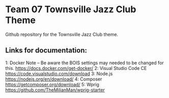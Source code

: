 # Team 07 Townsville Jazz Club Theme

Github repository for the Townsville Jazz Club theme.

## Links for documentation: 
1: Docker 
Note – Be aware the BOIS settings may needed to be changed for this. https://docs.docker.com/get-docker/
2: Visual Studio Code CE
https://code.visualstudio.com/download 
3: Node.js
https://nodejs.org/en/download/
4: Composer
https://getcomposer.org/download/
5: Wprig
https://github.com/TheMilianMan/wprig-starter

